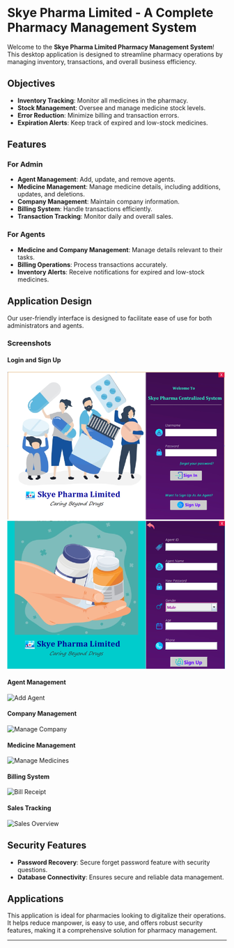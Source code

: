 # Skye Pharma Limited - A Complete Pharmacy Management System

Welcome to the **Skye Pharma Limited Pharmacy Management System**! This desktop application is designed to streamline pharmacy operations by managing inventory, transactions, and overall business efficiency.

## Objectives

- **Inventory Tracking**: Monitor all medicines in the pharmacy.
- **Stock Management**: Oversee and manage medicine stock levels.
- **Error Reduction**: Minimize billing and transaction errors.
- **Expiration Alerts**: Keep track of expired and low-stock medicines.

## Features

### For Admin
- **Agent Management**: Add, update, and remove agents.
- **Medicine Management**: Manage medicine details, including additions, updates, and deletions.
- **Company Management**: Maintain company information.
- **Billing System**: Handle transactions efficiently.
- **Transaction Tracking**: Monitor daily and overall sales.

### For Agents
- **Medicine and Company Management**: Manage details relevant to their tasks.
- **Billing Operations**: Process transactions accurately.
- **Inventory Alerts**: Receive notifications for expired and low-stock medicines.

## Application Design

Our user-friendly interface is designed to facilitate ease of use for both administrators and agents.

### Screenshots

#### Login and Sign Up
![Log In ](images/login.png)
![Sign Up ](images/signup.png)

#### Agent Management
![Add Agent](path_to_add_agent_image)

#### Company Management
![Manage Company](path_to_manage_company_image)

#### Medicine Management
![Manage Medicines](path_to_manage_medicines_image)

#### Billing System
![Bill Receipt](path_to_bill_receipt_image)

#### Sales Tracking
![Sales Overview](path_to_sales_overview_image)

## Security Features
- **Password Recovery**: Secure forget password feature with security questions.
- **Database Connectivity**: Ensures secure and reliable data management.

## Applications

This application is ideal for pharmacies looking to digitalize their operations. It helps reduce manpower, is easy to use, and offers robust security features, making it a comprehensive solution for pharmacy management.

---
